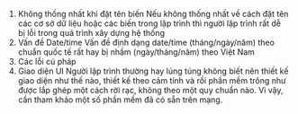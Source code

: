 ﻿1. Không thống nhất khi đặt tên biến
Nếu không thống nhất về cách đặt tên các cơ sở dữ liệu hoặc các biến trong lập trình thì người lập trình rất dễ bị lỗi trong quá trình xây dựng hệ thống
2. Vấn đề Date/time
Vấn đề định dạng date/time (tháng/ngày/năm) theo chuẩn quốc tế rất hay bị nhầm (ngày/tháng/năm) theo Việt Nam
3. Các lỗi cú pháp
4. Giao diện UI
Người lập trình thường hay lúng túng không biết nên thiết kế giao diện như thế nào, thiết kế theo cảm tính và rồi phần mềm trông như được lắp ghép một cách rời rạc, không theo một quy chuẩn nào. Vì vậy, cần tham khảo một số phần mềm đã có sẵn trên mạng.
